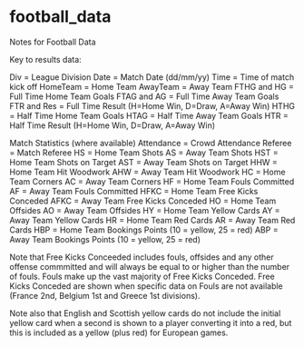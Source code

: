 # football_data
Notes for Football Data

Key to results data:

Div = League Division
Date = Match Date (dd/mm/yy)
Time = Time of match kick off
HomeTeam = Home Team
AwayTeam = Away Team
FTHG and HG = Full Time Home Team Goals
FTAG and AG = Full Time Away Team Goals
FTR and Res = Full Time Result (H=Home Win, D=Draw, A=Away Win)
HTHG = Half Time Home Team Goals
HTAG = Half Time Away Team Goals
HTR = Half Time Result (H=Home Win, D=Draw, A=Away Win)

Match Statistics (where available)
Attendance = Crowd Attendance
Referee = Match Referee
HS = Home Team Shots
AS = Away Team Shots
HST = Home Team Shots on Target
AST = Away Team Shots on Target
HHW = Home Team Hit Woodwork
AHW = Away Team Hit Woodwork
HC = Home Team Corners
AC = Away Team Corners
HF = Home Team Fouls Committed
AF = Away Team Fouls Committed
HFKC = Home Team Free Kicks Conceded
AFKC = Away Team Free Kicks Conceded
HO = Home Team Offsides
AO = Away Team Offsides
HY = Home Team Yellow Cards
AY = Away Team Yellow Cards
HR = Home Team Red Cards
AR = Away Team Red Cards
HBP = Home Team Bookings Points (10 = yellow, 25 = red)
ABP = Away Team Bookings Points (10 = yellow, 25 = red)

Note that Free Kicks Conceeded includes fouls, offsides and any other offense commmitted and will always be equal to or higher than the number of fouls. Fouls make up the vast majority of Free Kicks Conceded. Free Kicks Conceded are shown when specific data on Fouls are not available (France 2nd, Belgium 1st and Greece 1st divisions).

Note also that English and Scottish yellow cards do not include the initial yellow card when a second is shown to a player converting it into a red, but this is included as a yellow (plus red) for European games.
